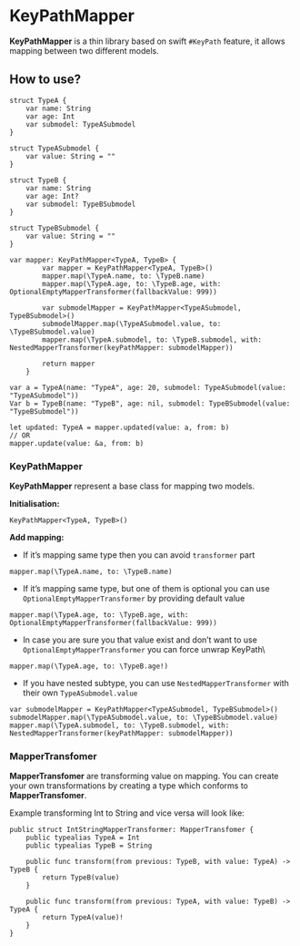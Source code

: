 # KeyPathMapper
**KeyPathMapper** is a thin library based on swift `#KeyPath` feature, it allows mapping between two different models.

## How to use?

```
struct TypeA {
    var name: String
    var age: Int
    var submodel: TypeASubmodel
}

struct TypeASubmodel {
    var value: String = ""
}

struct TypeB {
    var name: String
    var age: Int?
    var submodel: TypeBSubmodel
}

struct TypeBSubmodel {
    var value: String = ""
}

var mapper: KeyPathMapper<TypeA, TypeB> {
        var mapper = KeyPathMapper<TypeA, TypeB>()
        mapper.map(\TypeA.name, to: \TypeB.name)
        mapper.map(\TypeA.age, to: \TypeB.age, with: OptionalEmptyMapperTransformer(fallbackValue: 999))
        
        var submodelMapper = KeyPathMapper<TypeASubmodel, TypeBSubmodel>()
        submodelMapper.map(\TypeASubmodel.value, to: \TypeBSubmodel.value)
        mapper.map(\TypeA.submodel, to: \TypeB.submodel, with: NestedMapperTransformer(keyPathMapper: submodelMapper))
        
        return mapper
    }

var a = TypeA(name: "TypeA", age: 20, submodel: TypeASubmodel(value: "TypeASubmodel"))
Var b = TypeB(name: "TypeB", age: nil, submodel: TypeBSubmodel(value: "TypeBSubmodel"))
        
let updated: TypeA = mapper.updated(value: a, from: b)
// OR
mapper.update(value: &a, from: b)

```


### KeyPathMapper
**KeyPathMapper** represent a base class for mapping two models.

**Initialisation:**

`KeyPathMapper<TypeA, TypeB>()`

**Add mapping:**
- If it’s mapping same type then you can avoid `transformer` part

 ```
 mapper.map(\TypeA.name, to: \TypeB.name)
 ```

- If it’s mapping same type, but one of them is optional you can use `OptionalEmptyMapperTransformer` by providing default value

```
mapper.map(\TypeA.age, to: \TypeB.age, with: OptionalEmptyMapperTransformer(fallbackValue: 999))
```

- In case you are sure you that value exist and don’t want to use `OptionalEmptyMapperTransformer` you can force unwrap KeyPath\

```
mapper.map(\TypeA.age, to: \TypeB.age!)
```

- If you have nested subtype, you can use `NestedMapperTransformer` with their own `TypeASubmodel.value`  

```
var submodelMapper = KeyPathMapper<TypeASubmodel, TypeBSubmodel>()
submodelMapper.map(\TypeASubmodel.value, to: \TypeBSubmodel.value)
mapper.map(\TypeA.submodel, to: \TypeB.submodel, with: NestedMapperTransformer(keyPathMapper: submodelMapper))
```

### MapperTransfomer
**MapperTransfomer** are transforming value on mapping. You can create your own transformations by creating a type which conforms to  **MapperTransfomer**.

Example transforming Int to String and vice versa will look like:

```
public struct IntStringMapperTransformer: MapperTransfomer {
    public typealias TypeA = Int
    public typealias TypeB = String
    
    public func transform(from previous: TypeB, with value: TypeA) -> TypeB {
        return TypeB(value)
    }
    
    public func transform(from previous: TypeA, with value: TypeB) -> TypeA {
        return TypeA(value)!
    }
}
```

